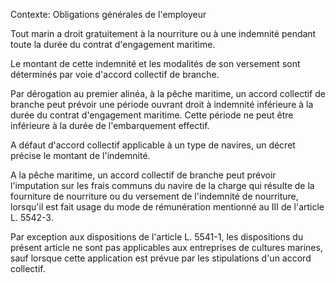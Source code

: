 Contexte: Obligations générales de l'employeur

Tout marin a droit gratuitement à la nourriture ou à une indemnité pendant toute la durée du contrat d'engagement maritime.

Le montant de cette indemnité et les modalités de son versement sont déterminés par voie d'accord collectif de branche.

Par dérogation au premier alinéa, à la pêche maritime, un accord collectif de branche peut prévoir une période ouvrant droit à indemnité inférieure à la durée du contrat d'engagement maritime. Cette période ne peut être inférieure à la durée de l'embarquement effectif.

A défaut d'accord collectif applicable à un type de navires, un décret précise le montant de l'indemnité.

A la pêche maritime, un accord collectif de branche peut prévoir l'imputation sur les frais communs du navire de la charge qui résulte de la fourniture de nourriture ou du versement de l'indemnité de nourriture, lorsqu'il est fait usage du mode de rémunération mentionné au III de l'article L. 5542-3.

Par exception aux dispositions de l'article L. 5541-1, les dispositions du présent article ne sont pas applicables aux entreprises de cultures marines, sauf lorsque cette application est prévue par les stipulations d'un accord collectif.